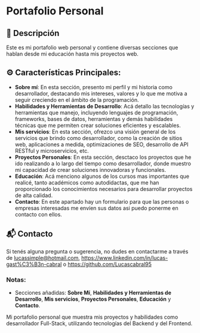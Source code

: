 # Portafolio Personal
 
## 🌟 Descripción

Este es mi portafolio web personal y contiene diversas secciones que hablan desde mi educación hasta mis proyectos web.

## ⚙️ Características Principales:

- **Sobre mí**: En esta sección, presento mi perfil y mi historia como desarrollador, destacando mis intereses, valores y lo que me motiva a seguir creciendo en el ámbito de la programación.
- **Habilidades y Herramientas de Desarrollo**: Acá detallo las tecnologías y herramientas que manejo, incluyendo lenguajes de programación, frameworks, bases de datos, herramientas y demás habilidades técnicas que me permiten crear soluciones eficientes y escalables. 
- **Mis servicios**: En esta sección, ofrezco una visión general de los servicios que brindo como desarrollador, como la creación de sitios web, aplicaciones a medida, optimizaciones de SEO, desarrollo de API RESTful y microservicios, etc.
- **Proyectos Personales**: En esta sección, desctaco los proyectos que he ido realizando a lo largo del tiempo como desarrollador, donde muestro mi capacidad de crear soluciones innovadoras y funcionales.
- **Educación**: Acá menciono algunos de los cursos mas importantes que realicé, tanto académicos como autodidactas, que me han proporcionado los conocimientos necesarios para desarrollar proyectos de alta calidad.
- **Contacto**: En este apartado hay un formulario para que las personas o empresas interesadas me envíen sus datos asi puedo ponerme en contacto con ellos.

## 📬 Contacto

Si tenés alguna pregunta o sugerencia, no dudes en contactarme a través de lucassimple@hotmail.com, https://www.linkedin.com/in/lucas-gast%C3%B3n-cabral o https://github.com/Lucascabral95

### Notas: 

- Secciones añadidas: **Sobre Mí**, **Habilidades y Herramientas de Desarrollo**, **Mis servicios**, **Proyectos Personales**, **Educación** y **Contacto**.


Mi portafolio personal que muestra mis proyectos y habilidades como desarrollador Full-Stack, utilizando tecnologías del Backend y del Frontend.

